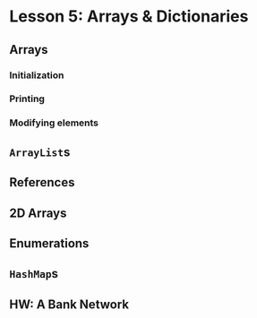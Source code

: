 # Lesson 5: Arrays & Dictionaries

## Arrays

### Initialization


### Printing


### Modifying elements


## `ArrayList`s


## References

## 2D Arrays

## Enumerations

## `HashMap`s

## HW: A Bank Network